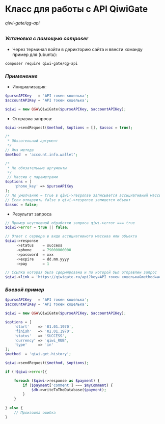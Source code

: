 Класс для работы с API QiwiGate
=====================
###### qiwi-gate/qg-api

### ***Установка с помощью composer***

* Через терминал войти в дерикторию сайта и ввести команду пример для (ubuntu):
```bash
composer require qiwi-gate/qg-api
```

### ***Применение***

* Инициализация:
```php
$purseAPIKey   = 'API токен кошелька';
$accountAPIKey = 'API токен кошелька';

$qiwi = new QGA\QiwiGate($purseAPIKey, $accountAPIKey);
```

* Отправка запроса:
```php
$qiwi->sendRequest($method, $options = [], $assoc = true);

/*
 * Обязательный аргумент
 */ 
// Имя метода
$method  = 'account.info.wallet';

/*
 * Не обязательные аргументы
 */
 // Массив с параметрами 
$options = [                      
    'phone_key' => $purseAPIKey
];
// По умолчанию = true в qiwi->response записывется ассициативный массив
// Если отпарвить false в qiwi->response запишется объект
$assoc = false; 
```

* Результат запроса
```php
// Пример неуспешной обработки запроса qiwi->error === true
$qiwi->error = true || false;

// Ответ с сервера в виде ассициативного массива или объекта
$qiwi->response
     ->status    = success
     ->phone     = 79000000000
     ->password  = xxx
     ->expire    = dd.mm.yyyy
     ->pay       = 1

// Ссылка которая была сформирована и по которой был отправлен запрос 
$qiwi->link = 'https://qiwigate.ru/api?key=API токен кошелька&method=account.info.wallet?phone_key=API токен кошелька';
```

### ***Боевой пример***
```php
$purseAPIKey   = 'API токен кошелька';
$accountAPIKey = 'API токен кошелька';

$qiwi = new QGA\QiwiGate($purseAPIKey, $accountAPIKey);

$options = [                      
    'start'    => '01.01.1970',
    'finish'   => '02.01.1970',
    'status'   => 'SUCCESS',
    'currency' => 'qiwi_RUB',
    'type'     => 'in'
];
$method  = 'qiwi.get.history';

$qiwi->sendRequest($method, $options);

if (!$qiwi->error){

    foreach ($qiwi->response as $payment) {
        if ($payment['comment'] === $myComment) {
            $db->writeToTheDatabase($payment);
        }
    }
    
} else {
    // Произошла ошибка
}
```